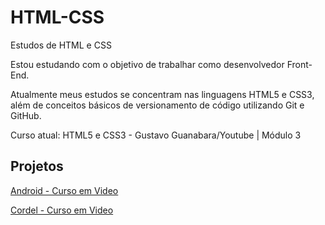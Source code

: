 # HTML-CSS
 Estudos de HTML e CSS

Estou estudando com o objetivo de trabalhar como desenvolvedor Front-End.

Atualmente meus estudos se concentram nas linguagens HTML5 e CSS3, além de conceitos básicos de versionamento de código utilizando Git e GitHub.

Curso atual: HTML5 e CSS3 - Gustavo Guanabara/Youtube | Módulo 3

## Projetos 

<a href="https://rodolfomcosta.github.io/projeto-android/" target="_blank">Android - Curso em Video</a>

<a href="https://rodolfomcosta.github.io/projeto-cordel/" target="_blank">Cordel - Curso em Video</a>